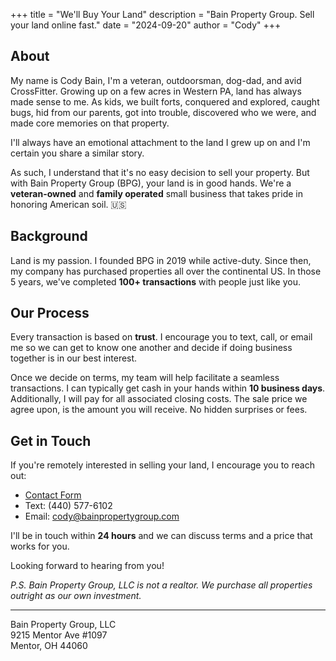 +++
title = "We'll Buy Your Land"
description = "Bain Property Group. Sell your land online fast."
date = "2024-09-20"
author = "Cody"
+++
## About
My name is Cody Bain, I'm a veteran, outdoorsman, dog-dad, and avid CrossFitter. Growing up on a few acres in Western PA, land has always made sense to me. As kids, we built forts, conquered and explored, caught bugs, hid from our parents, got into trouble, discovered who we were, and made core memories on that property.

I'll always have an emotional attachment to the land I grew up on and I'm certain you share a similar story. 

As such, I understand that it's no easy decision to sell your property. But with Bain Property Group (BPG), your land is in good hands. We're a **veteran-owned** and **family operated** small business that takes pride in honoring American soil. 🇺🇸

## Background
Land is my passion. I founded BPG in 2019 while active-duty. Since then, my company has purchased properties all over the continental US. In those 5 years, we've completed **100+ transactions** with people just like you.

## Our Process
Every transaction is based on **trust**. I encourage you to text, call, or email me so we can get to know one another and decide if doing business together is in our best interest. 

Once we decide on terms, my team will help facilitate a seamless transactions. I can typically get cash in your hands within **10 business days**. Additionally, I will pay for all associated closing costs. The sale price we agree upon, is the amount you will receive. No hidden surprises or fees.

## Get in Touch
If you're remotely interested in selling your land, I encourage you to reach out:

* [Contact Form](/contact.md)
* Text: (440) 577-6102
* Email: cody@bainpropertygroup.com

I'll be in touch within **24 hours** and we can discuss terms and a price that works for you.

Looking forward to hearing from you!

*P.S. Bain Property Group, LLC is *not* a realtor. We purchase all properties outright as our own investment.*

---
Bain Property Group, LLC\
9215 Mentor Ave #1097\
Mentor, OH 44060